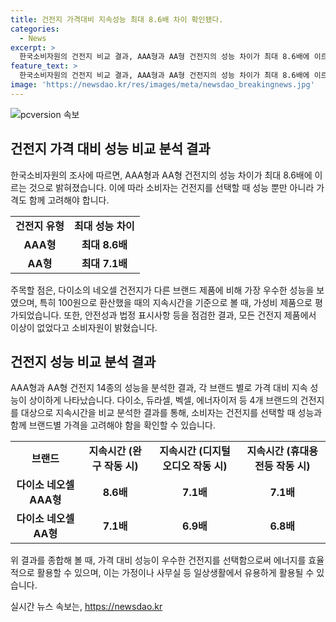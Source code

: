 ```yaml
---
title: 건전지 가격대비 지속성능 최대 8.6배 차이 확인됐다.
categories:
  - News
excerpt: >
  한국소비자원의 건전지 비교 결과, AAA형과 AA형 건전지의 성능 차이가 최대 8.6배에 이르는 것으로 나타났습니다. 중요한 건전지 4개 브랜드의 14종을 비교 분석한 결과, 다이소 네오셀 건전지가 다른 제품에 비해 가성비 제품으로 꼽혔습니다. 안전성과 법정 표시사항을 점검한 결과, 모든 건전지 제품에서 이상이 없었다고 소비자원은 밝혔습니다. 이번 연구결과는 소비자들에게 유용한 정보가 될 것으로 보입니다. (150자)
feature_text: >
  한국소비자원의 건전지 비교 결과, AAA형과 AA형 건전지의 성능 차이가 최대 8.6배에 이르는 것으로 나타났습니다. 중요한 건전지 4개 브랜드의 14종을 비교 분석한 결과, 다이소 네오셀 건전지가 다른 제품에 비해 가성비 제품으로 꼽혔습니다. 안전성과 법정 표시사항을 점검한 결과, 모든 건전지 제품에서 이상이 없었다고 소비자원은 밝혔습니다. 이번 연구결과는 소비자들에게 유용한 정보가 될 것으로 보입니다. (150자)
image: 'https://newsdao.kr/res/images/meta/newsdao_breakingnews.jpg'
---
```


<p><img src="https://newsdao.kr/res/images/meta/newsdao_breakingnews.jpg" alt="pcversion 속보" /></p>

<h2 data-ke-size="size26">건전지 가격 대비 성능 비교 분석 결과</h2>

<p data-ke-size="size16">한국소비자원의 조사에 따르면, AAA형과 AA형 건전지의 성능 차이가 최대 8.6배에 이르는 것으로 밝혀졌습니다. 이에 따라 소비자는 건전지를 선택할 때 성능 뿐만 아니라 가격도 함께 고려해야 합니다.</p>

<table>
    <tr>
        <td style="text-align: center; height: 17px;"><b>건전지 유형</b></td>
        <td style="text-align: center; height: 17px;"><b>최대 성능 차이</b></td>
    </tr>
    <tr>
        <td style="text-align: center; height: 17px;"><b>AAA형</b></td>
        <td style="text-align: center; height: 17px;"><b>최대 8.6배</b></td>
    </tr>
    <tr>
        <td style="text-align: center; height: 17px;"><b>AA형</b></td>
        <td style="text-align: center; height: 17px;"><b>최대 7.1배</b></td>
    </tr>
</table>

<p data-ke-size="size16">주목할 점은, 다이소의 네오셀 건전지가 다른 브랜드 제품에 비해 가장 우수한 성능을 보였으며, 특히 100원으로 환산했을 때의 지속시간을 기준으로 볼 때, 가성비 제품으로 평가되었습니다. 또한, 안전성과 법정 표시사항 등을 점검한 결과, 모든 건전지 제품에서 이상이 없었다고 소비자원이 밝혔습니다.</p>

<h2 data-ke-size="size26">건전지 성능 비교 분석 결과</h2>

<p data-ke-size="size16">AAA형과 AA형 건전지 14종의 성능을 분석한 결과, 각 브랜드 별로 가격 대비 지속 성능이 상이하게 나타났습니다. 다이소, 듀라셀, 벡셀, 에너자이저 등 4개 브랜드의 건전지를 대상으로 지속시간을 비교 분석한 결과를 통해, 소비자는 건전지를 선택할 때 성능과 함께 브랜드별 가격을 고려해야 함을 확인할 수 있습니다.</p>

<table>
    <tr>
        <td style="text-align: center; height: 17px;"><b>브랜드</b></td>
        <td style="text-align: center; height: 17px;"><b>지속시간 (완구 작동 시)</b></td>
        <td style="text-align: center; height: 17px;"><b>지속시간 (디지털오디오 작동 시)</b></td>
        <td style="text-align: center; height: 17px;"><b>지속시간 (휴대용 전등 작동 시)</b></td>
    </tr>
    <tr>
        <td style="text-align: center; height: 17px;"><b>다이소 네오셀 AAA형</b></td>
        <td style="text-align: center; height: 17px;"><b>8.6배</b></td>
        <td style="text-align: center; height: 17px;"><b>7.1배</b></td>
        <td style="text-align: center; height: 17px;"><b>7.1배</b></td>
    </tr>
    <tr>
        <td style="text-align: center; height: 17px;"><b>다이소 네오셀 AA형</b></td>
        <td style="text-align: center; height: 17px;"><b>7.1배</b></td>
        <td style="text-align: center; height: 17px;"><b>6.9배</b></td>
        <td style="text-align: center; height: 17px;"><b>6.8배</b></td>
    </tr>
</table>

<p data-ke-size="size16">위 결과를 종합해 볼 때, 가격 대비 성능이 우수한 건전지를 선택함으로써 에너지를 효율적으로 활용할 수 있으며, 이는 가정이나 사무실 등 일상생활에서 유용하게 활용될 수 있습니다.</p>
실시간 뉴스 속보는, <a href="https://newsdao.kr" rel="dofollow">https://newsdao.kr</a>


